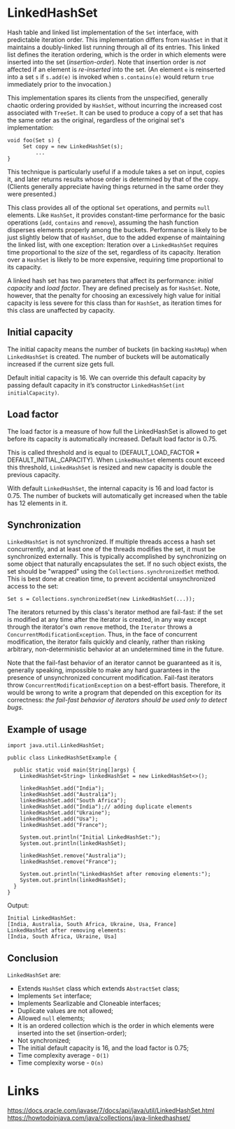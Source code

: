 # LinkedHashSet
Hash table and linked list implementation of the `Set` interface, with predictable iteration order. This implementation differs from `HashSet` in that it maintains a doubly-linked list running through all of its entries. This linked list defines the iteration ordering, which is the order in which elements were inserted into the set (*insertion-order*). Note that insertion order is *not* affected if an element is *re-inserted* into the set. (An element `e` is reinserted into a set `s` if `s.add(e)` is invoked when `s.contains(e)` would return `true` immediately prior to the invocation.)

This implementation spares its clients from the unspecified, generally chaotic ordering provided by `HashSet`, without incurring the increased cost associated with `TreeSet`. It can be used to produce a copy of a set that has the same order as the original, regardless of the original set's implementation:

```
void foo(Set s) {
     Set copy = new LinkedHashSet(s);
         ...
}
```

This technique is particularly useful if a module takes a set on input, copies it, and later returns results whose order is determined by that of the copy. (Clients generally appreciate having things returned in the same order they were presented.)

This class provides all of the optional `Set` operations, and permits `null` elements. Like `HashSet`, it provides constant-time performance for the basic operations (`add`, `contains` and `remove`), assuming the hash function disperses elements properly among the buckets. Performance is likely to be just slightly below that of `HashSet`, due to the added expense of maintaining the linked list, with one exception: Iteration over a `LinkedHashSet` requires time proportional to the *size* of the set, regardless of its capacity. Iteration over a `HashSet` is likely to be more expensive, requiring time proportional to its capacity.

A linked hash set has two parameters that affect its performance: *initial capacity* and *load factor*. They are defined precisely as for `HashSet`. Note, however, that the penalty for choosing an excessively high value for initial capacity is less severe for this class than for `HashSet`, as iteration times for this class are unaffected by capacity.

## Initial capacity
The initial capacity means the number of buckets (in backing `HashMap`) when `LinkedHashSet` is created. The number of buckets will be automatically increased if the current size gets full.

Default initial capacity is 16. We can override this default capacity by passing default capacity in it’s constructor `LinkedHashSet(int initialCapacity)`.

## Load factor
The load factor is a measure of how full the LinkedHashSet is allowed to get before its capacity is automatically increased. Default load factor is 0.75.

This is called threshold and is equal to (DEFAULT_LOAD_FACTOR * DEFAULT_INITIAL_CAPACITY). When `LinkedHashSet` elements count exceed this threshold, `LinkedHashSet` is resized and new capacity is double the previous capacity.

With default `LinkedHashSet`, the internal capacity is 16 and load factor is 0.75. The number of buckets will automatically get increased when the table has 12 elements in it.

## Synchronization
`LinkedHashSet` is not synchronized. If multiple threads access a hash set concurrently, and at least one of the threads modifies the set, it must be synchronized externally. This is typically accomplished by synchronizing on some object that naturally encapsulates the set. If no such object exists, the set should be "wrapped" using the `Collections.synchronizedSet` method. This is best done at creation time, to prevent accidental unsynchronized access to the set:

`Set s = Collections.synchronizedSet(new LinkedHashSet(...));`

The iterators returned by this class's iterator method are fail-fast: if the set is modified at any time after the iterator is created, in any way except through the iterator's own `remove` method, the `Iterator` throws a `ConcurrentModificationException`. Thus, in the face of concurrent modification, the iterator fails quickly and cleanly, rather than risking arbitrary, non-deterministic behavior at an undetermined time in the future.

Note that the fail-fast behavior of an iterator cannot be guaranteed as it is, generally speaking, impossible to make any hard guarantees in the presence of unsynchronized concurrent modification. Fail-fast iterators throw `ConcurrentModificationException` on a best-effort basis. Therefore, it would be wrong to write a program that depended on this exception for its correctness: *the fail-fast behavior of iterators should be used only to detect bugs*.

## Example of usage

```
import java.util.LinkedHashSet;

public class LinkedHashSetExample {

  public static void main(String[]args) {
    LinkedHashSet<String> linkedHashSet = new LinkedHashSet<>();

    linkedHashSet.add("India");
    linkedHashSet.add("Australia");
    linkedHashSet.add("South Africa");
    linkedHashSet.add("India");// adding duplicate elements
    linkedHashSet.add("Ukraine");
    linkedHashSet.add("Usa");
    linkedHashSet.add("France");

    System.out.println("Initial LinkedHashSet:");
    System.out.println(linkedHashSet);

    linkedHashSet.remove("Australia");
    linkedHashSet.remove("France");

    System.out.println("LinkedHashSet after removing elements:");
    System.out.println(linkedHashSet);
  }
}
```

Output:
```
Initial LinkedHashSet: 
[India, Australia, South Africa, Ukraine, Usa, France]
LinkedHashSet after removing elements: 
[India, South Africa, Ukraine, Usa]
```

## Conclusion
`LinkedHashSet` are:
- Extends `HashSet` class which extends `AbstractSet` class;
- Implements `Set` interface;
- Implements Searlizable and Cloneable interfaces;
- Duplicate values are not allowed;
- Allowed `null` elements;
- It is an ordered collection which is the order in which elements were inserted into the set (insertion-order);
- Not synchronized;
- The initial default capacity is 16, and the load factor is 0.75;
- Time complexity average - `O(1)`
- Time complexity worse - `O(n)`

# Links
https://docs.oracle.com/javase/7/docs/api/java/util/LinkedHashSet.html  
https://howtodoinjava.com/java/collections/java-linkedhashset/
